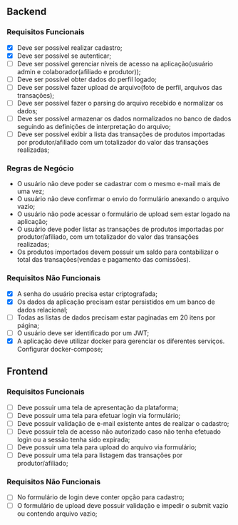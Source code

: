 ## Backend

### Requisitos Funcionais

- [x] Deve ser possível realizar cadastro;
- [x] Deve ser possível se autenticar;
- [ ] Deve ser possível gerenciar níveis de acesso na aplicação(usuário admin e colaborador(afiliado e produtor));
- [ ] Deve ser possível obter dados do perfil logado;
- [ ] Deve ser possível fazer upload de arquivo(foto de perfil, arquivos das transações);
- [ ] Deve ser possível fazer o parsing do arquivo recebido e normalizar os dados;
- [ ] Deve ser possível armazenar os dados normalizados no banco de dados seguindo as definições de interpretação do arquivo;
- [ ] Deve ser possível exibir a lista das transações de produtos importadas por produtor/afiliado com um totalizador do valor das transações realizadas;

### Regras de Negócio

- O usuário não deve poder se cadastrar com o mesmo e-mail mais de uma vez;
- O usuário não deve confirmar o envio do formulário anexando o arquivo vazio;
- O usuário não pode acessar o formulário de upload sem estar logado na aplicação;
- O usuário deve poder listar as transações de produtos importadas por produtor/afiliado, com um totalizador do valor das transações realizadas;
- Os produtos importados devem possuir um saldo para contabilizar o total das transações(vendas e pagamento das comissões).

### Requisitos Não Funcionais

- [x] A senha do usuário precisa estar criptografada;
- [x] Os dados da aplicação precisam estar persistidos em um banco de dados relacional;
- [ ] Todas as listas de dados precisam estar paginadas em 20 itens por página;
- [ ] O usuário deve ser identificado por um JWT;
- [x] A aplicação deve utilizar docker para gerenciar os diferentes serviços. Configurar docker-compose;

## Frontend

### Requisitos Funcionais

- [ ] Deve possuir uma tela de apresentação da plataforma;
- [ ] Deve possuir uma tela para efetuar login via formulário;
- [ ] Deve possuir validação de e-mail existente antes de realizar o cadastro;
- [ ] Deve possuir tela de acesso não autorizado caso não tenha efetuado login ou a sessão tenha sido expirada;
- [ ] Deve possuir uma tela para upload do arquivo via formulário;
- [ ] Deve possuir uma tela para listagem das transações por produtor/afiliado;

### Requisitos Não Funcionais

- [ ] No formulário de login deve conter opção para cadastro;
- [ ] O formulário de upload deve possuir validação e impedir o submit vazio ou contendo arquivo vazio;
